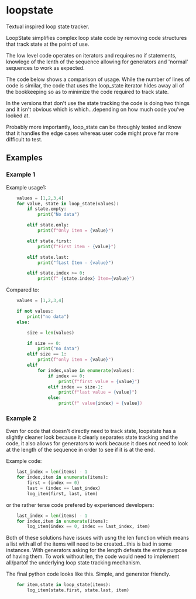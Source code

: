 # loopstate
Textual inspired loop state tracker.

LoopState simplifies complex loop state code by removing code structures
that track state at the point of use.

The low level code operates on iterators and requires no if statements, knowlege
of the lenth of the sequence allowing for generators and 'normal' sequences
to work as expected.

The code below shows a comparison of usage.  While the number of lines of code
is similar, the code that uses the loop_state iterator hides away all of the
bookkeeping so as to minimize the code required to track state.

In the versions that don't use the state tracking the code is doing two things
and it isn't obvious which is which...depending on how much code you've looked at.

Probably more importantly, loop_state can be throughly tested and know that
it handles the edge cases whereas user code might prove far more difficult to
test.


## Examples

### Example 1
Example usage1:

```python
    values = [1,2,3,4]
    for value, state in loop_state(values):
        if state.empty:
            print("No data")

        elif state.only:
            print(f"Only item = {value}")

        elif state.first:
            print(f"First item - {value}")

        elif state.last:
            print("fLast Item - {value}")

        elif state.index >= 0:
            print(f" {state.index} Item={value}")
```
Compared to:

```python
    values = [1,2,3,4]

    if not values:
        print("no data")
    else:

        size = len(values)

        if size == 0:
            print("no data")
        elif size == 1:
            print(f"only item = {value}")
        elif
            for index,value in enumerate(values):
                if index == 0:
                    print(f"first value = {value}")
                elif index == size-1:
                    print(f"last value = {value}")
                else:
                    print(f" value{index} = {value})
```

### Example 2

Even for code that doesn't directly need to track state,
loopstate has a slightly cleaner look because it clearly
separates state tracking and the code, it also allows for
generators to work because it does not need to look at the
length of the sequence in order to see if it is at the end.

Example code:


```python
    last_index = len(items) - 1
    for index,item in enumerate(items):
        first = (index == 0)
        last = (index == last_index)
        log_item(first, last, item)
```

or the rather terse code prefered by experienced developers:

```python
    last_index = len(items) - 1
    for index,item in enumerate(items):
        log_item(index == 0, index == last_index, item)
```

Both of these solutions have issues with usng the len function which
means a list with all of the items will need to be created...this is
bad in some instances. With generators asking for the length defeats
the entire purpose of having them.  To work without len, the code
would need to implement all/partof the underlying loop state tracking
mechanism.


The final python code looks like this.  Simple, and generator friendly.

```python
    for item,state in loop_state(items):
        log_item(state.first, state.last, item)
```

